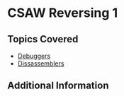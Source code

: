 # CSAW Reversing 1

## Topics Covered

- [Debuggers](/reverse-engineering/what-is-gdb/)
- [Dissassemblers](/reverse-engineering/what-are-disassemblers/)
## Additional Information

